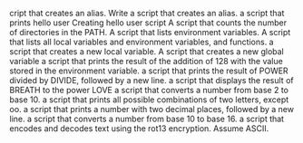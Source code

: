 cript that creates an alias.
Write a script that creates an alias.
 a script that prints hello user
Creating hello user script
A script that counts the number of directories in the PATH.
A script that lists environment variables.
A script that lists all local variables and environment variables, and functions.
a script that creates a new local variable.
A script that creates a new global variable
a script that prints the result of the addition of 128 with the value stored in the environment variable.
a script that prints the result of POWER divided by DIVIDE, followed by a new line.
a script that displays the result of BREATH to the power LOVE
a script that converts a number from base 2 to base 10.
a script that prints all possible combinations of two letters, except oo.
a script that prints a number with two decimal places, followed by a new line.
a script that converts a number from base 10 to base 16.
a script that encodes and decodes text using the rot13 encryption. Assume ASCII.
